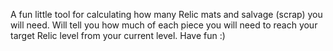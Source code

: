 A fun little tool for calculating how many Relic mats and salvage (scrap) you will need.
Will tell you how much of each piece you will need to reach your target Relic level from your current level.
Have fun :)
